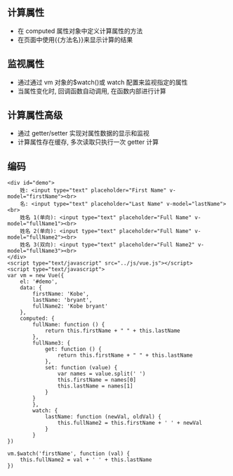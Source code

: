 ## 计算属性
- 在 computed 属性对象中定义计算属性的方法
- 在页面中使用{{方法名}}来显示计算的结果
## 监视属性
- 通过通过 vm 对象的$watch()或 watch 配置来监视指定的属性
- 当属性变化时, 回调函数自动调用, 在函数内部进行计算
## 计算属性高级
- 通过 getter/setter 实现对属性数据的显示和监视
- 计算属性存在缓存, 多次读取只执行一次 getter 计算
## 编码
```vue
<div id="demo">
	姓: <input type="text" placeholder="First Name" v-model="firstName"><br>
	名: <input type="text" placeholder="Last Name" v-model="lastName"><br>
	姓名 1(单向): <input type="text" placeholder="Full Name" v-model="fullName1"><br>
	姓名 2(单向): <input type="text" placeholder="Full Name" v-model="fullName2"><br>
	姓名 3(双向): <input type="text" placeholder="Full Name2" v-model="fullName3"><br>
</div>
<script type="text/javascript" src="../js/vue.js"></script>
<script type="text/javascript">
var vm = new Vue({
	el: '#demo',
	data: {
		firstName: 'Kobe',
		lastName: 'bryant',
		fullName2: 'Kobe bryant'
	},
	computed: {
		fullName: function () {
			return this.firstName + " " + this.lastName
		},
		fullName3: {
			get: function () {
				return this.firstName + " " + this.lastName
			},
			set: function (value) {
				var names = value.split(' ')
				this.firstName = names[0]
				this.lastName = names[1]
			}
		}
		},
		watch: {
			lastName: function (newVal, oldVal) {
				this.fullName2 = this.firstName + ' ' + newVal
			}
		}
})

vm.$watch('firstName', function (val) {
	this.fullName2 = val + ' ' + this.lastName
})
```

